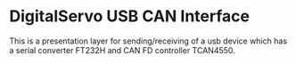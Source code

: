# DigitalServo USB CAN Interface
This is a presentation layer for sending/receiving of a usb device which has a serial converter FT232H and CAN FD controller TCAN4550.
